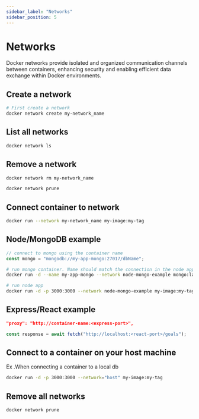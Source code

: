```yaml
---
sidebar_label: "Networks"
sidebar_position: 5
---
```


# Networks

Docker networks provide isolated and organized communication channels between containers, enhancing security and enabling efficient data exchange within Docker environments.

## Create a network

```bash
# First create a network
docker network create my-network_name
```

## List all networks

```bash
docker network ls
```

## Remove a network

```bash
docker network rm my-network_name
```

```bash
docker network prune
```

## Connect container to network

```bash
docker run --network my-network_name my-image:my-tag
```

## Node/MongoDB example

```javascript
// connect to mongo using the container name
const mongo = "mongodb://my-app-mongo:27017/dbName";
```

```bash
# run mongo container. Name should match the connection in the node app
docker run -d --name my-app-mongo --network node-mongo-example mongo:latest

# run node app
docker run -d -p 3000:3000 --network node-mongo-example my-image:my-tag
```

## Express/React example

```json title="package.json"
"proxy": "http://container-name:<express-port>",
```

```javascript title="App.jsx"
const response = await fetch("http://localhost:<react-port>/goals");
```

## Connect to a container on your host machine

Ex .When connecting a container to a local db

```bash
docker run -d -p 3000:3000 --network="host" my-image:my-tag
```

## Remove all networks

```bash
docker network prune
```
